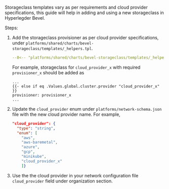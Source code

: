 [//]: # (##############################################################################################)
[//]: # (Copyright Accenture. All Rights Reserved.)
[//]: # (SPDX-License-Identifier: Apache-2.0)
[//]: # (##############################################################################################)

Storageclass templates vary as per requirements and cloud provider specifications, this guide will help in adding and using a new storageclass in Hyperlegder Bevel.

Steps:

1. Add the storageclass provisioner as per cloud provider specifications, under `platforms/shared/charts/bevel-storageclass/templates/_helpers.tpl`.

    ```yaml
    --8<-- "platforms/shared/charts/bevel-storageclass/templates/_helpers.tpl:30:40"
    ```
    For example, storageclass for `cloud_provider_x` with required `provisioner_x` should be added as
    ```jinja
    ...
    {{- else if eq .Values.global.cluster.provider "cloud_provider_x" }}
    provisioner: provisioner_x
    ...
    ```

2. Update the `cloud_provider` enum under `platforms/network-schema.json` file with the new cloud provider name.
  For example, 
    ```json
    "cloud_provider": {
      "type": "string",
      "enum": [
        "aws",
        "aws-baremetal",
        "azure",
        "gcp",
        "minikube",
        "cloud_provider_x"
        ]}
    ```

3. Use the the cloud provider in your network configuration file `cloud_provider` field under organization section.
